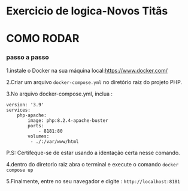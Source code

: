 # Exercicio de logica-Novos Titãs

# COMO RODAR

### passo a passo 
1.instale o Docker na sua máquina local:https://www.docker.com/

2.Criar um arquivo `docker-compose.yml` no diretório raiz do projeto PHP.

3.No arquivo docker-compose.yml, inclua :

    version: '3.9'
    services:
        php-apache:
            image: php:8.2.4-apache-buster
            ports:
                - 8181:80
            volumes: 
             - ./:/var/www/html

P.S: Certifeque-se de estar usando a identação certa nesse comando.

4.dentro do diretorio raiz abra o terminal e execute o comando `docker compose up`

5.Finalmente, entre no seu navegador e digite : 
`http://localhost:8181`
